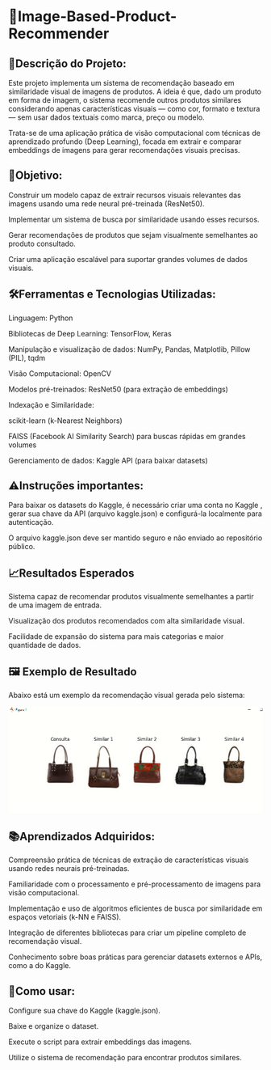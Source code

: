 # 🤖Image-Based-Product-Recommender

## 📌Descrição do Projeto:

Este projeto implementa um sistema de recomendação baseado em similaridade visual de imagens de produtos. A ideia é que, dado um produto em forma de imagem, o sistema recomende outros produtos similares considerando apenas características visuais — como cor, formato e textura — sem usar dados textuais como marca, preço ou modelo.

Trata-se de uma aplicação prática de visão computacional com técnicas de aprendizado profundo (Deep Learning), focada em extrair e comparar embeddings de imagens para gerar recomendações visuais precisas.

## 🎯Objetivo:

Construir um modelo capaz de extrair recursos visuais relevantes das imagens usando uma rede neural pré-treinada (ResNet50).

Implementar um sistema de busca por similaridade usando esses recursos.

Gerar recomendações de produtos que sejam visualmente semelhantes ao produto consultado.

Criar uma aplicação escalável para suportar grandes volumes de dados visuais.


## 🛠️Ferramentas e Tecnologias Utilizadas:

Linguagem: Python

Bibliotecas de Deep Learning: TensorFlow, Keras

Manipulação e visualização de dados: NumPy, Pandas, Matplotlib, Pillow (PIL), tqdm

Visão Computacional: OpenCV

Modelos pré-treinados: ResNet50 (para extração de embeddings)

Indexação e Similaridade:

scikit-learn (k-Nearest Neighbors)

FAISS (Facebook AI Similarity Search) para buscas rápidas em grandes volumes

Gerenciamento de dados: Kaggle API (para baixar datasets)

## ⚠️Instruções importantes:

Para baixar os datasets do Kaggle, é necessário criar uma conta no Kaggle
, gerar sua chave da API (arquivo kaggle.json) e configurá-la localmente para autenticação.

O arquivo kaggle.json deve ser mantido seguro e não enviado ao repositório público.

## 📈Resultados Esperados

Sistema capaz de recomendar produtos visualmente semelhantes a partir de uma imagem de entrada.

Visualização dos produtos recomendados com alta similaridade visual.

Facilidade de expansão do sistema para mais categorias e maior quantidade de dados.


## 🖼️ Exemplo de Resultado

Abaixo está um exemplo da recomendação visual gerada pelo sistema:

![Resultado do sistema](resultados_1.PNG)



## 📚Aprendizados Adquiridos:

Compreensão prática de técnicas de extração de características visuais usando redes neurais pré-treinadas.

Familiaridade com o processamento e pré-processamento de imagens para visão computacional.

Implementação e uso de algoritmos eficientes de busca por similaridade em espaços vetoriais (k-NN e FAISS).

Integração de diferentes bibliotecas para criar um pipeline completo de recomendação visual.

Conhecimento sobre boas práticas para gerenciar datasets externos e APIs, como a do Kaggle.

## 🚀Como usar:

Configure sua chave do Kaggle (kaggle.json).

Baixe e organize o dataset.

Execute o script para extrair embeddings das imagens.

Utilize o sistema de recomendação para encontrar produtos similares.


